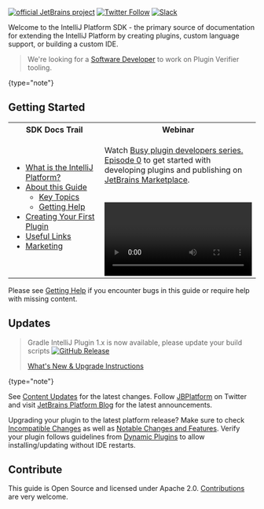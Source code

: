 [//]: # (title: IntelliJ Platform SDK)

<!-- Copyright 2000-2021 JetBrains s.r.o. and other contributors. Use of this source code is governed by the Apache 2.0 license that can be found in the LICENSE file. -->

[![official JetBrains project](https://jb.gg/badges/official-flat-square.svg)](https://confluence.jetbrains.com/display/ALL/JetBrains+on+GitHub) [![Twitter Follow](https://img.shields.io/twitter/follow/JBPlatform?style=flat-square&logo=twitter)](https://twitter.com/JBPlatform/) [![Slack](https://img.shields.io/badge/Slack-%23intellij--platform-blue?style=flat-square&logo=slack)](https://plugins.jetbrains.com/slack)

Welcome to the IntelliJ Platform SDK - the primary source of documentation for extending the IntelliJ Platform by creating plugins, custom language support, or building a custom IDE.

 > We're looking for a [Software Developer](https://www.jetbrains.com/careers/jobs/software-developer-intellij-sdk-advocacy-680/) to work on Plugin Verifier tooling.
 >
 {type="note"}

## Getting Started

<table>
<tr>
<th>
SDK Docs Trail
</th>
<th>
Webinar
</th>
</tr>
<tr>
<td>

* [What is the IntelliJ Platform?](intellij_platform.md)
* [About this Guide](about.md)
    * [Key Topics](key_topics.md)
    * [Getting Help](getting_help.md)
* [Creating Your First Plugin](getting_started.md)
* [Useful Links](useful_links.md)
* [Marketing](marketing.md)

</td>

<td width="50%">

Watch [Busy plugin developers series. Episode 0](https://www.youtube.com/watch?v=-6D5-xEaYig) to get started with developing plugins and publishing on [JetBrains Marketplace](https://plugins.jetbrains.com).
<br/>
<br/>

<video href="-6D5-xEaYig" title="Busy plugin developers series. Episode 0" width="300"/>

More webinars are available [here](useful_links.md#webinars).

</td>
</tr>
</table>

Please see [Getting Help](getting_help.md) if you encounter bugs in this guide or require help with missing content.

## Updates

 > Gradle IntelliJ Plugin 1.x is now available, please update your build scripts [![GitHub Release](https://img.shields.io/github/release/jetbrains/gradle-intellij-plugin.svg?style=flat-square)](https://github.com/jetbrains/gradle-intellij-plugin/releases)
 >
 > [What's New & Upgrade Instructions](https://lp.jetbrains.com/gradle-intellij-plugin)
 >
 {type="note"}

See [Content Updates](content_updates.md) for the latest changes.
Follow [JBPlatform](https://twitter.com/JBPlatform/) on Twitter and visit [JetBrains Platform Blog](https://blog.jetbrains.com/platform/) for the latest announcements.

Upgrading your plugin to the latest platform release? Make sure to check [Incompatible Changes](api_changes_list.md) as well as [Notable Changes and Features](api_notable.md).
Verify your plugin follows guidelines from [Dynamic Plugins](dynamic_plugins.md) to allow installing/updating without IDE restarts.

## Contribute

This guide is Open Source and licensed under Apache 2.0.
[Contributions](intellij-sdk-docs-original_CONTRIBUTING.md) are very welcome.
